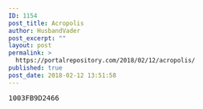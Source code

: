```yaml
---
ID: 1154
post_title: Acropolis
author: HusbandVader
post_excerpt: ""
layout: post
permalink: >
  https://portalrepository.com/2018/02/12/acropolis/
published: true
post_date: 2018-02-12 13:51:58
---
```

<pre>1003FB9D2466</pre>